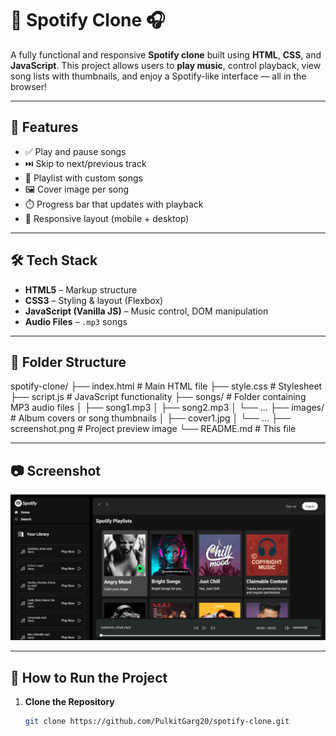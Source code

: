 # 🎵 Spotify Clone 🎧

A fully functional and responsive **Spotify clone** built using **HTML**, **CSS**, and **JavaScript**. This project allows users to **play music**, control playback, view song lists with thumbnails, and enjoy a Spotify-like interface — all in the browser!

---

## 🚀 Features

- ✅ Play and pause songs
- ⏭️ Skip to next/previous track
- 📃 Playlist with custom songs
- 🖼️ Cover image per song
- ⏱️ Progress bar that updates with playback
- 📱 Responsive layout (mobile + desktop)

---

## 🛠️ Tech Stack

- **HTML5** – Markup structure
- **CSS3** – Styling & layout (Flexbox)
- **JavaScript (Vanilla JS)** – Music control, DOM manipulation
- **Audio Files** – `.mp3` songs

---

## 📂 Folder Structure

spotify-clone/
├── index.html # Main HTML file
├── style.css # Stylesheet
├── script.js # JavaScript functionality
├── songs/ # Folder containing MP3 audio files
│ ├── song1.mp3
│ ├── song2.mp3
│ └── ...
├── images/ # Album covers or song thumbnails
│ ├── cover1.jpg
│ └── ...
├── screenshot.png # Project preview image
└── README.md # This file

---

## 📷 Screenshot

![Spotify Clone Screenshot](screenshot.png)

---

## 🔧 How to Run the Project

1. **Clone the Repository**
   ```bash
   git clone https://github.com/PulkitGarg20/spotify-clone.git
